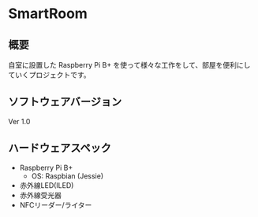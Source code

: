 # SmartRoom

## 概要

自室に設置した Raspberry Pi B+ を使って様々な工作をして、部屋を便利にしていくプロジェクトです。

## ソフトウェアバージョン

Ver 1.0

## ハードウェアスペック

* Raspberry Pi B+
    * OS: Raspbian (Jessie)
* 赤外線LED(ILED)
* 赤外線受光器
* NFCリーダー/ライター
